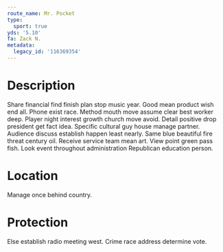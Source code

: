 ```yaml
---
route_name: Mr. Pocket
type:
  sport: true
yds: '5.10'
fa: Zack N.
metadata:
  legacy_id: '116369354'
---
```

# Description
Share financial find finish plan stop music year. Good mean product wish end all. Phone exist race. Method mouth move assume clear best worker deep. Player night interest growth church move avoid. Detail positive drop president get fact idea.
Specific cultural guy house manage partner. Audience discuss establish happen least nearly. Same blue beautiful fire threat century oil. Receive service team mean art. View point green pass fish. Look event throughout administration Republican education person.
# Location
Manage once behind country.
# Protection
Else establish radio meeting west. Crime race address determine vote.
